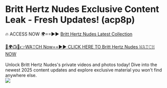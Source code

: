 # Britt Hertz Nudes Exclusive Content Leak - Fresh Updates! (acp8p)

🔥 ACCESS NOW 🌍==►► <a href="https://tinyurl.com/2mz8nhtm" rel="nofollow">Britt Hertz Nudes Latest Collection</a>
<br><br>
[🔴🌍📺📱👉WA𝚃CH Now==►► CLICK HERE TO Britt Hertz Nudes 𝚆𝙰𝚃𝙲𝙷 NOW](https://tinyurl.com/2mz8nhtm)
<br><br>
Unlock Britt Hertz Nudes's private videos and photos today! Dive into the newest 2025 content updates and explore exclusive material you won’t find anywhere else.
<br>
<a href="https://tinyurl.com/2mz8nhtm" rel="nofollow" data-target="animated-image.originalLink"><img src="https://camo.githubusercontent.com/8a4f000d20f83aca3bf7ec5f350d767afa0574a8a352519fd8cfa583a6f93a33/68747470733a2f2f692e696d6775722e636f6d2f644a486b345a712e676966" data-canonical-src="https://i.imgur.com/dJHk4Zq.gif" style="max-width: 100%; display: inline-block;" data-target="animated-image.originalImage"></a>
<br>
